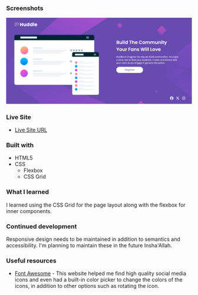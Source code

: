 
### Screenshots

![](./screenshot-1.png)

### Live Site

- [Live Site URL](https://your-live-site-url.com)

### Built with

- HTML5 
- CSS
  - Flexbox
  - CSS Grid


### What I learned

I learned using the CSS Grid for the page layout along with the flexbox for inner components.

### Continued development

Responsive design needs to be maintained in addition to semantics and accessibility. I'm planning to maintain these in the future Insha'Allah.


### Useful resources

- [Font Awesome](https://fontawesome.com/) - This website helped me find high quality social media icons and even had a built-in color picker to change the colors of the icons, in addition to other options such as rotating the icon.


